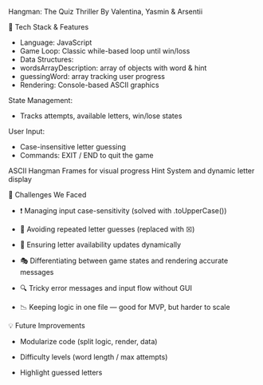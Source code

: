 Hangman: The Quiz Thriller
By Valentina, Yasmin & Arsentii

🔧 Tech Stack & Features
- Language: JavaScript 
- Game Loop: Classic while-based loop until win/loss
- Data Structures:
- wordsArrayDescription: array of objects with word & hint
- guessingWord: array tracking user progress
- Rendering: Console-based ASCII graphics

State Management:
- Tracks attempts, available letters, win/lose states

User Input:
- Case-insensitive letter guessing
- Commands: EXIT / END to quit the game
  
ASCII Hangman Frames for visual progress
Hint System and dynamic letter display

🚧 Challenges We Faced
- ❗ Managing input case-sensitivity (solved with .toUpperCase())

- 🔁 Avoiding repeated letter guesses (replaced with ☒)

- 🔄 Ensuring letter availability updates dynamically

- 🎭 Differentiating between game states and rendering accurate messages

- 🔍 Tricky error messages and input flow without GUI

- 📉 Keeping logic in one file — good for MVP, but harder to scale

💡 Future Improvements
- Modularize code (split logic, render, data)

- Difficulty levels (word length / max attempts)

- Highlight guessed letters
